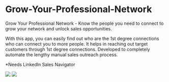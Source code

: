 # Grow-Your-Professional-Network
Grow Your Professional Network - Know the people you need to connect to grow your network and unlock sales opportunities.

With this app, you can easily find out who are the 1st degree connections who can connect you to more people. It helps in reaching out target customers through 1st degree connections.
Developed to completely automate the lengthy manual sales outreach process.

*Needs LinkedIn Sales Navigator

<img src="https://lh3.googleusercontent.com/ITjaF6FIafwA-qNvQSqG_BHXKnm4BWWwVUwzYaU3CVKWLOxmHSV7WFd3IIy8pks6wv71TvBSIw=w1280-h800-e365">

<img src="https://lh3.googleusercontent.com/v62NpkJkT_KQx-5FcZDlaFlH3yeA1UjvzAqu_xWdwmvjpFBrvSuooHuLdxHvrr28xcKZZ7L-tg=w1280-h800-e365">
